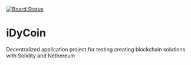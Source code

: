 [![Board Status](https://dev.azure.com/piotrapriasz/46ab9230-e7e0-4797-b5c6-17c10a70b152/c05114db-ab07-4e33-ae7c-cd33d11fb6f3/_apis/work/boardbadge/a358ac83-032d-425e-814f-46b12e9725b9)](https://dev.azure.com/piotrapriasz/46ab9230-e7e0-4797-b5c6-17c10a70b152/_boards/board/t/c05114db-ab07-4e33-ae7c-cd33d11fb6f3/Microsoft.RequirementCategory)
# iDyCoin
Decentralized application project for testing creating blockchain solutions with Solidity and Nethereum
